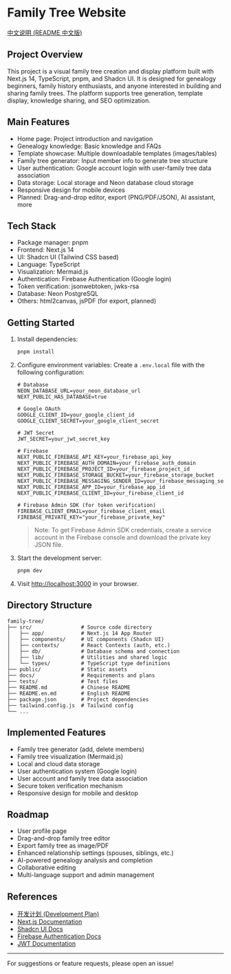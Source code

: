 # Family Tree Website

[中文说明 (README 中文版)](./README.md)

## Project Overview
This project is a visual family tree creation and display platform built with Next.js 14, TypeScript, pnpm, and Shadcn UI. It is designed for genealogy beginners, family history enthusiasts, and anyone interested in building and sharing family trees. The platform supports tree generation, template display, knowledge sharing, and SEO optimization.

## Main Features
- Home page: Project introduction and navigation
- Genealogy knowledge: Basic knowledge and FAQs
- Template showcase: Multiple downloadable templates (images/tables)
- Family tree generator: Input member info to generate tree structure
- User authentication: Google account login with user-family tree data association
- Data storage: Local storage and Neon database cloud storage
- Responsive design for mobile devices
- Planned: Drag-and-drop editor, export (PNG/PDF/JSON), AI assistant, more

## Tech Stack
- Package manager: pnpm
- Frontend: Next.js 14
- UI: Shadcn UI (Tailwind CSS based)
- Language: TypeScript
- Visualization: Mermaid.js
- Authentication: Firebase Authentication (Google login)
- Token verification: jsonwebtoken, jwks-rsa
- Database: Neon PostgreSQL
- Others: html2canvas, jsPDF (for export, planned)

## Getting Started
1. Install dependencies:
   ```bash
   pnpm install
   ```

2. Configure environment variables:
   Create a `.env.local` file with the following configuration:
   ```
   # Database
   NEON_DATABASE_URL=your_neon_database_url
   NEXT_PUBLIC_HAS_DATABASE=true

   # Google OAuth
   GOOGLE_CLIENT_ID=your_google_client_id
   GOOGLE_CLIENT_SECRET=your_google_client_secret

   # JWT Secret
   JWT_SECRET=your_jwt_secret_key

   # Firebase
   NEXT_PUBLIC_FIREBASE_API_KEY=your_firebase_api_key
   NEXT_PUBLIC_FIREBASE_AUTH_DOMAIN=your_firebase_auth_domain
   NEXT_PUBLIC_FIREBASE_PROJECT_ID=your_firebase_project_id
   NEXT_PUBLIC_FIREBASE_STORAGE_BUCKET=your_firebase_storage_bucket
   NEXT_PUBLIC_FIREBASE_MESSAGING_SENDER_ID=your_firebase_messaging_sender_id
   NEXT_PUBLIC_FIREBASE_APP_ID=your_firebase_app_id
   NEXT_PUBLIC_FIREBASE_CLIENT_ID=your_firebase_client_id

   # Firebase Admin SDK (for token verification)
   FIREBASE_CLIENT_EMAIL=your_firebase_client_email
   FIREBASE_PRIVATE_KEY="your_firebase_private_key"
   ```

   > Note: To get Firebase Admin SDK credentials, create a service account in the Firebase console and download the private key JSON file.

3. Start the development server:
   ```bash
   pnpm dev
   ```

4. Visit [http://localhost:3000](http://localhost:3000) in your browser.

## Directory Structure
```
family-tree/
├── src/                # Source code directory
│   ├── app/            # Next.js 14 App Router
│   ├── components/     # UI components (Shadcn UI)
│   ├── contexts/       # React Contexts (auth, etc.)
│   ├── db/             # Database schema and connection
│   ├── lib/            # Utilities and shared logic
│   └── types/          # TypeScript type definitions
├── public/             # Static assets
├── docs/               # Requirements and plans
├── tests/              # Test files
├── README.md           # Chinese README
├── README.en.md        # English README
├── package.json        # Project dependencies
├── tailwind.config.js  # Tailwind config
└── ...
```

## Implemented Features
- Family tree generator (add, delete members)
- Family tree visualization (Mermaid.js)
- Local and cloud data storage
- User authentication system (Google login)
- User account and family tree data association
- Secure token verification mechanism
- Responsive design for mobile and desktop

## Roadmap
- User profile page
- Drag-and-drop family tree editor
- Export family tree as image/PDF
- Enhanced relationship settings (spouses, siblings, etc.)
- AI-powered genealogy analysis and completion
- Collaborative editing
- Multi-language support and admin management

## References
- [开发计划 (Development Plan)](./docs/family-tree-dev-plan.md)
- [Next.js Documentation](https://nextjs.org/)
- [Shadcn UI Docs](https://ui.shadcn.com/)
- [Firebase Authentication Docs](https://firebase.google.com/docs/auth)
- [JWT Documentation](https://jwt.io/)

---

For suggestions or feature requests, please open an issue!

